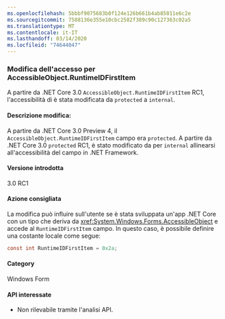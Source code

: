 ```yaml
---
ms.openlocfilehash: 5bbbf9075683b0f124e126b661b4ab85011e6c2e
ms.sourcegitcommit: 7588136e355e10cbc2582f389c90c127363c02a5
ms.translationtype: MT
ms.contentlocale: it-IT
ms.lasthandoff: 03/14/2020
ms.locfileid: "74644047"
---
```

### <a name="change-of-access-for-accessibleobjectruntimeidfirstitem"></a>Modifica dell'accesso per AccessibleObject.RuntimeIDFirstItem

A partire da .NET Core 3.0 `AccessibleObject.RuntimeIDFirstItem` RC1, l'accessibilità di è stata modificata da `protected` a `internal`.

#### <a name="change-description"></a>Descrizione modifica:

A partire da .NET Core 3.0 Preview 4, il `AccessibleObject.RuntimeIDFirstItem` campo era `protected`. A partire da .NET Core 3.0 `protected` RC1, è stato modificato da per `internal` allinearsi all'accessibilità del campo in .NET Framework.

#### <a name="version-introduced"></a>Versione introdotta

3.0 RC1

#### <a name="recommended-action"></a>Azione consigliata

La modifica può influire sull'utente se è stata sviluppata un'app .NET Core con un tipo che deriva da <xref:System.Windows.Forms.AccessibleObject> e accede al `RuntimeIDFirstItem` campo. In questo caso, è possibile definire una costante locale come segue:

```csharp
const int RuntimeIDFirstItem = 0x2a;
```

#### <a name="category"></a>Category

Windows Form

#### <a name="affected-apis"></a>API interessate

- Non rilevabile tramite l'analisi API.

<!-- 

### Affected APIs

- Not detectable via API analysis.

-->
